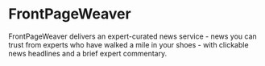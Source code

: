 # FrontPageWeaver
FrontPageWeaver delivers an expert-curated news service - news you can trust from experts who have walked a mile in your shoes - with clickable news headlines and a brief expert commentary. 
